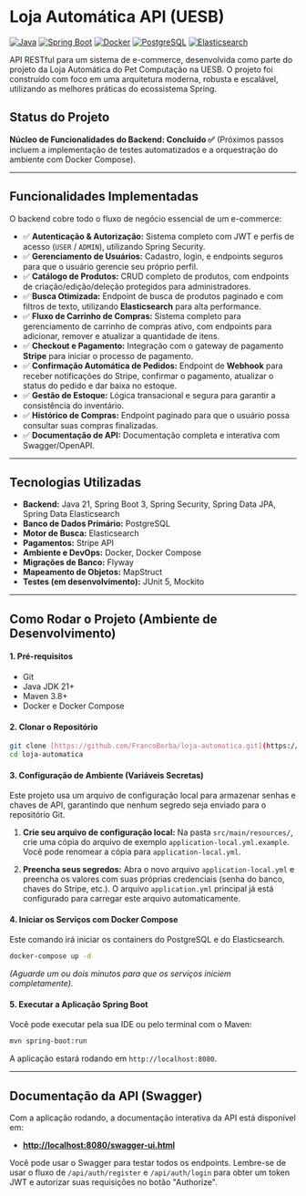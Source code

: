 # Loja Automática API (UESB)

[![Java](https://img.shields.io/badge/Java-21-blue.svg)](https://www.java.com) [![Spring Boot](https://img.shields.io/badge/Spring%20Boot-3.x-brightgreen.svg)](https://spring.io/projects/spring-boot) [![Docker](https://img.shields.io/badge/Docker-gray.svg?logo=docker)](https://www.docker.com/) [![PostgreSQL](https://img.shields.io/badge/PostgreSQL-gray.svg?logo=postgresql)](https://www.postgresql.org/) [![Elasticsearch](https://img.shields.io/badge/Elasticsearch-gray.svg?logo=elasticsearch)](https://www.elastic.co/)

API RESTful para um sistema de e-commerce, desenvolvida como parte do projeto da Loja Automática do Pet Computação na UESB. O projeto foi construído com foco em uma arquitetura moderna, robusta e escalável, utilizando as melhores práticas do ecossistema Spring.

## Status do Projeto

**Núcleo de Funcionalidades do Backend: Concluído ✅**
(Próximos passos incluem a implementação de testes automatizados e a orquestração do ambiente com Docker Compose).

---

## Funcionalidades Implementadas

O backend cobre todo o fluxo de negócio essencial de um e-commerce:

* ✅ **Autenticação & Autorização:** Sistema completo com JWT e perfis de acesso (`USER` / `ADMIN`), utilizando Spring Security.
* ✅ **Gerenciamento de Usuários:** Cadastro, login, e endpoints seguros para que o usuário gerencie seu próprio perfil.
* ✅ **Catálogo de Produtos:** CRUD completo de produtos, com endpoints de criação/edição/deleção protegidos para administradores.
* ✅ **Busca Otimizada:** Endpoint de busca de produtos paginado e com filtros de texto, utilizando **Elasticsearch** para alta performance.
* ✅ **Fluxo de Carrinho de Compras:** Sistema completo para gerenciamento de carrinho de compras ativo, com endpoints para adicionar, remover e atualizar a quantidade de itens.
* ✅ **Checkout e Pagamento:** Integração com o gateway de pagamento **Stripe** para iniciar o processo de pagamento.
* ✅ **Confirmação Automática de Pedidos:** Endpoint de **Webhook** para receber notificações do Stripe, confirmar o pagamento, atualizar o status do pedido e dar baixa no estoque.
* ✅ **Gestão de Estoque:** Lógica transacional e segura para garantir a consistência do inventário.
* ✅ **Histórico de Compras:** Endpoint paginado para que o usuário possa consultar suas compras finalizadas.
* ✅ **Documentação de API:** Documentação completa e interativa com Swagger/OpenAPI.

---

## Tecnologias Utilizadas

* **Backend:** Java 21, Spring Boot 3, Spring Security, Spring Data JPA, Spring Data Elasticsearch
* **Banco de Dados Primário:** PostgreSQL
* **Motor de Busca:** Elasticsearch
* **Pagamentos:** Stripe API
* **Ambiente e DevOps:** Docker, Docker Compose
* **Migrações de Banco:** Flyway
* **Mapeamento de Objetos:** MapStruct
* **Testes (em desenvolvimento):** JUnit 5, Mockito

---

## Como Rodar o Projeto (Ambiente de Desenvolvimento)

#### 1. Pré-requisitos
* Git
* Java JDK 21+
* Maven 3.8+
* Docker e Docker Compose

#### 2. Clonar o Repositório
```bash
git clone [https://github.com/FrancoBorba/loja-automatica.git](https://github.com/FrancoBorba/loja-automatica.git)
cd loja-automatica
```

#### 3. Configuração de Ambiente (Variáveis Secretas)
Este projeto usa um arquivo de configuração local para armazenar senhas e chaves de API, garantindo que nenhum segredo seja enviado para o repositório Git.

1.  **Crie seu arquivo de configuração local:**
    Na pasta `src/main/resources/`, crie uma cópia do arquivo de exemplo `application-local.yml.example`. Você pode renomear a cópia para `application-local.yml`.

2.  **Preencha seus segredos:**
    Abra o novo arquivo `application-local.yml` e preencha os valores com suas próprias credenciais (senha do banco, chaves do Stripe, etc.). O arquivo `application.yml` principal já está configurado para carregar este arquivo automaticamente.

#### 4. Iniciar os Serviços com Docker Compose
Este comando irá iniciar os containers do PostgreSQL e do Elasticsearch.
```bash
docker-compose up -d
```
*(Aguarde um ou dois minutos para que os serviços iniciem completamente).*

#### 5. Executar a Aplicação Spring Boot
Você pode executar pela sua IDE ou pelo terminal com o Maven:
```bash
mvn spring-boot:run
```
A aplicação estará rodando em `http://localhost:8080`.

---

## Documentação da API (Swagger)
Com a aplicação rodando, a documentação interativa da API está disponível em:
* [**http://localhost:8080/swagger-ui.html**](http://localhost:8080/swagger-ui.html)

Você pode usar o Swagger para testar todos os endpoints. Lembre-se de usar o fluxo de `/api/auth/register` e `/api/auth/login` para obter um token JWT e autorizar suas requisições no botão "Authorize".